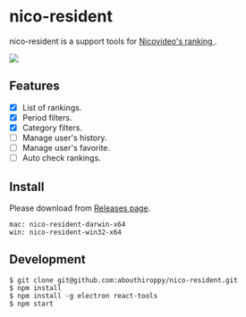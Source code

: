 # nico-resident

nico-resident is a support tools for [Nicovideo's  ranking ](http://www.nicovideo.jp/ranking).


![](gif/intro.gif)

## Features
- [x] List of rankings.
- [x] Period filters.
- [x] Category filters.
- [ ] Manage user's history.
- [ ] Manage user's favorite.
- [ ] Auto check rankings.

## Install
Please download from [Releases page](https://github.com/abouthiroppy/nico-resident/releases).

```
mac: nico-resident-darwin-x64
win: nico-resident-win32-x64
```
## Development
```
$ git clone git@github.com:abouthiroppy/nico-resident.git
$ npm install
$ npm install -g electron react-tools
$ npm start
```
